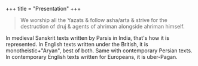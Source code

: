 +++
title = "Presentation"
+++

> We worship all the Yazats & follow asha/arta & strive for the destruction of druj & agents of ahriman alongside ahriman himself.

In medieval Sanskrit texts written by Parsis in India, that's how it is represented. In English texts written under the British, it is monotheistic+"Aryan", best of both. Same with contemporary Persian texts. In contemporary English texts written for Europeans, it is uber-Pagan.